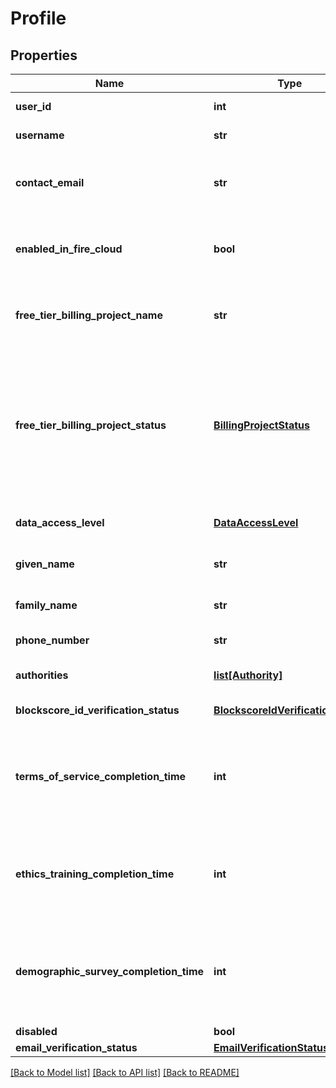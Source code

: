 # Profile

## Properties
Name | Type | Description | Notes
------------ | ------------- | ------------- | -------------
**user_id** | **int** | researchallofus userId | [optional] 
**username** | **str** | researchallofus username | 
**contact_email** | **str** | email address that can be used to contact the user | [optional] 
**enabled_in_fire_cloud** | **bool** | true if the user is enabled in FireCloud, false if they are not | 
**free_tier_billing_project_name** | **str** | name of the AllOfUs free tier billing project created for this user | [optional] 
**free_tier_billing_project_status** | [**BillingProjectStatus**](BillingProjectStatus.md) | the initialization status of the free tier billing project, some workbench functionality may not work fully with this project until it is fully initialized  | [optional] 
**data_access_level** | [**DataAccessLevel**](DataAccessLevel.md) | what level of data access the user has | 
**given_name** | **str** | the user&#39;s given name (e.g. Alice) | [optional] 
**family_name** | **str** | the user&#39;s family  name (e.g. Jones) | [optional] 
**phone_number** | **str** | the user&#39;s phone number | [optional] 
**authorities** | [**list[Authority]**](Authority.md) | authorities granted to this user | [optional] 
**blockscore_id_verification_status** | [**BlockscoreIdVerificationStatus**](BlockscoreIdVerificationStatus.md) | Status of ID verification | [optional] 
**terms_of_service_completion_time** | **int** | Timestamp when the user consented to terms of service in milliseconds since the UNIX epoch. | [optional] 
**ethics_training_completion_time** | **int** | Timestamp when the user completed ethics training in milliseconds since the UNIX epoch. | [optional] 
**demographic_survey_completion_time** | **int** | Timestamp when the user completed a demographic survey in milliseconds since the UNIX epoch. | [optional] 
**disabled** | **bool** |  | [optional] 
**email_verification_status** | [**EmailVerificationStatus**](EmailVerificationStatus.md) |  | [optional] 

[[Back to Model list]](../README.md#documentation-for-models) [[Back to API list]](../README.md#documentation-for-api-endpoints) [[Back to README]](../README.md)


